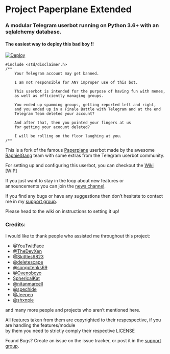 # Project Paperplane Extended

### **A modular Telegram userbot running on Python 3.6+ with an sqlalchemy database.**

#### The easiest way to deploy this bad boy !!

[![Deploy](https://www.herokucdn.com/deploy/button.svg)](https://heroku.com/deploy)

    #include <std/disclaimer.h>
    /**
        Your Telegram account may get banned.
        
        I am not responsible for ANY improper use of this bot.
        
        This userbot is intended for the purpose of having fun with memes,
        as well as efficiently managing groups.
        
        You ended up spamming groups, getting reported left and right,
        and you ended up in a Finale Battle with Telegram and at the end
        Telegram Team deleted your account?
        
        And after that, then you pointed your fingers at us
        for getting your acoount deleted?
        
        I will be rolling on the floor laughing at you.
    /**

This is a fork of the famous [Paperplane](https://github.com/RaphielGang/Telegram-UserBot) userbot made by the awesome [RaphielGang](https://github.com/RaphielGang) team with some extras from the Telegram userbot community.

For setting up and configuring this userbot, you can checkout the [Wiki](https://github.com/AvinashReddy3108/Paperplane-Extended/wiki) [WIP]

If you just want to stay in the loop about new features or  
announcements you can join the [news channel](https://t.me/PaperplaneExtendedNews).

If you find any bugs or have any suggestions then don’t hesitate to contact me in my [support group](https://t.me/joinchat/FL1HhlObW_Q5oUrZdbDcKg).

Please head to the wiki on instructions to setting it up!

### Credits:

I would like to thank people who assisted me throughout this project:

*   [@YouTwitFace](https://github.com/YouTwitFace)
*   [@TheDevXen](https://github.com/TheDevXen)
*   [@Skittles9823](https://github.com/Skittles9823)
*   [@deletescape](https://github.com/deletescape)
*   [@songotenks69](https://github.com/songotenks69)
*   [@Ovenoboyo](https://github.com/Ovenoboyo)
*   [SphericalKat](https://github.com/ATechnoHazard)
*   [@nitanmarcell](https://www.github.com/nitanmarcel)
*   [@spechide](https://www.github.com/spechide)
*   [@Jeepeo](https://github.com/Jeepeo)
*   [@shxnpie](https://github.com/shxnpie)

and many more people and projects who aren’t mentioned here.

All features taken from them are copyrighted to their respespective, if you are handling the features/module  
by them you need to strictly comply their respective LICENSE

Found Bugs? Create an issue on the issue tracker, or post it in the [support group](https://t.me/joinchat/FL1HhlObW_Q5oUrZdbDcKg).
